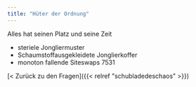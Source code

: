 ```yaml
---
title: "Hüter der Ordnung"
---
```


Alles hat seinen Platz und seine Zeit
- steriele Jongliermuster
- Schaumstoffausgekleidete Jonglierkoffer
- monoton fallende Siteswaps 7531

[< Zurück zu den Fragen]({{< relref "schubladedeschaos" >}})